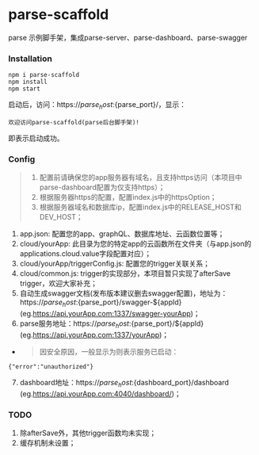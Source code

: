 # parse-scaffold

parse 示例脚手架，集成parse-server、parse-dashboard、parse-swagger

### Installation
```
npm i parse-scaffold
npm install
npm start
```
启动后，访问：https://${parse_host}:${parse_port}/，显示：
```
欢迎访问parse-scaffold(parse后台脚手架)!
```
即表示启动成功。

### Config

> 1. 配置前请确保您的app服务器有域名，且支持https访问（本项目中parse-dashboard配置为仅支持https）；
> 2. 根据服务器https的配置，配置index.js中的httpsOption；
> 3. 根据服务器域名和数据库ip，配置index.js中的RELEASE_HOST和DEV_HOST；

1. app.json: 配置您的app、graphQL、数据库地址、云函数位置等；
2. cloud/yourApp: 此目录为您的特定app的云函数所在文件夹（与app.json的applications.cloud.value字段配置对应）；
3. cloud/yourApp/triggerConfig.js: 配置您的trigger关联关系；
4. cloud/common.js: trigger的实现部分，本项目暂只实现了afterSave trigger，欢迎大家补充；
5. 自动生成swagger文档(发布版本建议删去swagger配置)，地址为：https://${parse_host}:${parse_port}/swagger-${appId} (eg.https://api.yourApp.com:1337/swagger-yourApp)；
6. parse服务地址：https://${parse_host}:${parse_port}/${appId} (eg.https://api.yourApp.com:1337/yourApp)；
- > 因安全原因，一般显示为则表示服务已启动：
```
{"error":"unauthorized"}
```

7. dashboard地址：https://${parse_host}:${dashboard_port}/dashboard (eg.https://api.yourApp.com:4040/dashboard/)；

### TODO
1. 除afterSave外，其他trigger函数均未实现；
2. 缓存机制未设置；
